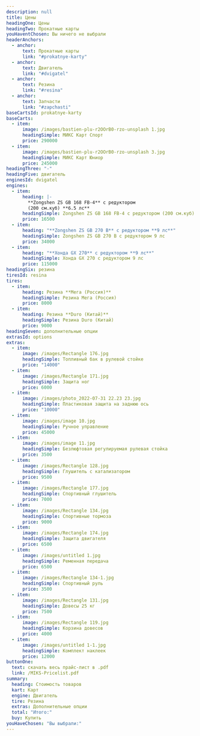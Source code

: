 ```yaml
---
description: null
title: Цены
headingOne: Цены
headingTwo: Прокатные карты
youHaventChosen: Вы ничего не выбрали
headerAnchors:
  - anchor:
      text: Прокатные карты
      link: "#prokatnye-karty"
  - anchor:
      text: Двигатель
      link: "#dvigatel"
  - anchor:
      text: Резина
      link: "#resina"
  - anchor:
      text: Запчасти
      link: "#zapchasti"
baseCartsId: prokatnye-karty
baseCarts:
  - item:
      image: /images/bastien-plu-r2OOrB0-rzo-unsplash 1.jpg
      headingSimple: МИКС Карт Спорт
      price: 290000
  - item:
      image: /images/bastien-plu-r2OOrB0-rzo-unsplash 3.jpg
      headingSimple: МИКС Карт Юниор
      price: 245000
headingThree: "-"
headingFive: двигатель
enginesId: dvigatel
engines:
  - item:
      heading: |-
        **Zongshen ZS GB 168 FB-4** с редуктором
        (200 см.куб) **6.5 лс**
      headingSimple: Zongshen ZS GB 168 FB-4 с редуктором (200 см.куб) 6.5 лс
      price: 16500
  - item:
      heading: "**Zongshen ZS GB 270 B** с редуктором **9 лс**"
      headingSimple: Zongshen ZS GB 270 B с редуктором 9 лс
      price: 34000
  - item:
      heading: "**Хонда GX 270** c редуктором **9 лс**"
      headingSimple: Хонда GX 270 c редуктором 9 лс
      price: 115000
headingSix: резина
tiresId: resina
tires:
  - item:
      heading: Резина **Мега (Россия)**
      headingSimple: Резина Мега (Россия)
      price: 8000
  - item:
      heading: Резина **Duro (Китай)**
      headingSimple: Резина Duro (Китай)
      price: 9000
headingSeven: дополнительные опции
extrasId: options
extras:
  - item:
      image: /images/Rectangle 176.jpg
      headingSimple: Топливный бак в рулевой стойке
      price: "14000"
  - item:
      image: /images/Rectangle 171.jpg
      headingSimple: Защита ног
      price: 6000
  - item:
      image: /images/photo_2022-07-31 22.23 23.jpg
      headingSimple: Пластиковая защита на заднюю ось
      price: "10000"
  - item:
      image: /images/image 10.jpg
      headingSimple: Ручное управление
      price: 45000
  - item:
      image: /images/image 11.jpg
      headingSimple: Безлюфтовая регулируемая рулевая стойка
      price: 3500
  - item:
      image: /images/Rectangle 128.jpg
      headingSimple: Глушитель с катализатором
      price: 9500
  - item:
      image: /images/Rectangle 177.jpg
      headingSimple: Спортивный глушитель
      price: 7000
  - item:
      image: /images/Rectangle 134.jpg
      headingSimple: Спортивные тормоза
      price: 9000
  - item:
      image: /images/Rectangle 174.jpg
      headingSimple: Защита двигателя
      price: 6500
  - item:
      image: /images/untitled 1.jpg
      headingSimple: Ременная передача
      price: 6500
  - item:
      image: /images/Rectangle 134-1.jpg
      headingSimple: Спортивный руль
      price: 3500
  - item:
      image: /images/Rectangle 131.jpg
      headingSimple: Довесы 25 кг
      price: 7500
  - item:
      image: /images/Rectangle 119.jpg
      headingSimple: Корзина довесов
      price: 4000
  - item:
      image: /images/untitled 1-1.jpg
      headingSimple: Комплект наклеек
      price: 12000
buttonOne:
  text: скачать весь прайс-лист в .pdf
  link: /MIKS-Pricelist.pdf
summary:
  heading: Стоимость товаров
  kart: Карт
  engine: Двигатель
  tire: Резина
  extras: Дополнительные опции
  total: "Итого:"
  buy: Купить
youHaveChosen: "Вы выбрали:"
---
```

